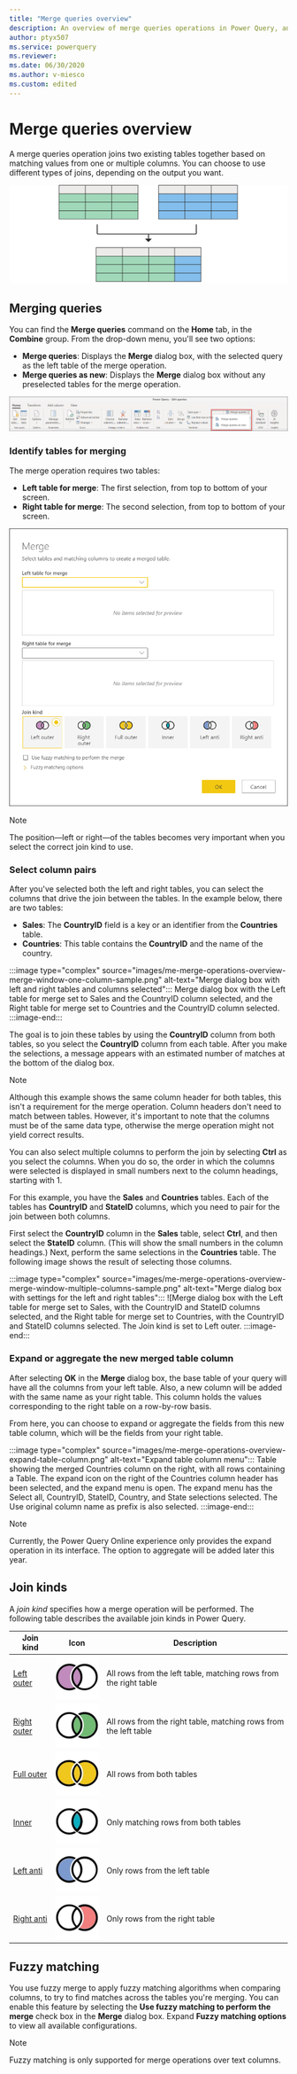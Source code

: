 ```yaml
---
title: "Merge queries overview"
description: An overview of merge queries operations in Power Query, and the basic principles and common uses. 
author: ptyx507
ms.service: powerquery
ms.reviewer: 
ms.date: 06/30/2020
ms.author: v-miesco
ms.custom: edited
---
```


# Merge queries overview

A merge queries operation joins two existing tables together based on matching values from one or multiple columns. You can choose to use different types of joins, depending on the output you want.

![Diagram showing two empty tables on top merged to a table on the bottom with all columns from the left table and one from the right table](images/merge-operation-diagram-overview.png "Diagram showing two empty tables on top merged to a table on the bottom with all columns from the left table and one from the right table")

## Merging queries

You can find the **Merge queries** command on the **Home** tab, in the **Combine** group. From the drop-down menu, you'll see two options:

* **Merge queries**: Displays the **Merge** dialog box, with the selected query as the left table of the merge operation.
* **Merge queries as new**: Displays the **Merge** dialog box without any preselected tables for the merge operation.

![Merge queries commands in the Home tab](images/me-merge-operations-overview-merge-icons.png "Merge queries commands in the Home tab")

### Identify tables for merging

The merge operation requires two tables:

* **Left table for merge**: The first selection, from top to bottom of your screen.
* **Right table for merge**: The second selection, from top to bottom of your screen.

![Merge dialog box](images/me-merge-operations-overview-merge-window.png "Merge dialog box")

>[!NOTE]
>The position&mdash;left or right&mdash;of the tables becomes very important when you select the correct join kind to use.

### Select column pairs

After you've selected both the left and right tables, you can select the columns that drive the join between the tables. In the example below, there are two tables:

* **Sales**: The **CountryID** field is a key or an identifier from the **Countries** table.
* **Countries**: This table contains the **CountryID** and the name of the country.

:::image type="complex" source="images/me-merge-operations-overview-merge-window-one-column-sample.png" alt-text="Merge dialog box with left and right tables and columns selected":::
   Merge dialog box with the Left table for merge set to Sales and the CountryID column selected, and the Right table for merge set to Countries and the CountryID column selected.
:::image-end:::

The goal is to join these tables by using the **CountryID** column from both tables, so you select the **CountryID** column from each table. After you make the selections, a message appears with an estimated number of matches at the bottom of the dialog box.

>[!NOTE]
> Although this example shows the same column header for both tables, this isn't a requirement for the merge operation. Column headers don't need to match between tables. However, it's important to note that the columns must be of the same data type, otherwise the merge operation might not yield correct results.

You can also select multiple columns to perform the join by selecting **Ctrl** as you select the columns. When you do so, the order in which the columns were selected is displayed in small numbers next to the column headings, starting with 1. 

For this example, you have the **Sales** and **Countries** tables. Each of the tables has **CountryID** and **StateID** columns, which you need to pair for the join between both columns. 

First select the **CountryID** column in the **Sales** table, select **Ctrl**, and then select the **StateID** column. (This will show the small numbers in the column headings.) Next, perform the same selections in the **Countries** table. The following image shows the result of selecting those columns.

:::image type="complex" source="images/me-merge-operations-overview-merge-window-multiple-columns-sample.png" alt-text="Merge dialog box with settings for the left and right tables":::
   ![Merge dialog box with the Left table for merge set to Sales, with the CountryID and StateID columns selected, and the Right table for merge set to Countries, with the CountryID and StateID columns selected. The Join kind is set to Left outer.
:::image-end:::

### Expand or aggregate the new merged table column

After selecting **OK** in the **Merge** dialog box, the base table of your query will have all the columns from your left table. Also, a new column will be added with the same name as your right table. This column holds the values corresponding to the right table on a row-by-row basis.

From here, you can choose to expand or aggregate the fields from this new table column, which will be the fields from your right table.

:::image type="complex" source="images/me-merge-operations-overview-expand-table-column.png" alt-text="Expand table column menu":::
   Table showing the merged Countries column on the right, with all rows containing a Table. The expand icon on the right of the Countries column header has been selected, and the expand menu is open. The expand menu has the Select all, CountryID, StateID, Country, and State selections selected. The Use original column name as prefix is also selected.
:::image-end:::

>[!NOTE]
>Currently, the Power Query Online experience only provides the expand operation in its interface. The option to aggregate will be added later this year.

## Join kinds

A *join kind* specifies how a merge operation will be performed. The following table describes the available join kinds in Power Query.

|Join kind| Icon| Description|
|---------------|-----|-----------|
|[Left outer](merge-queries-left-outer.md)| ![Left outer](images/JoinKindLeftOuterIcon.jpg)| All rows from the left table, matching rows from the right table|
|[Right outer](merge-queries-right-outer.md)| ![Right outer](images/JoinKindRightOuterIcon.jpg)| All rows from the right table, matching rows from the left table|
|[Full outer](merge-queries-full-outer.md)| ![Full outer](images/JoinKindFullOuterIcon.jpg)| All rows from both tables|
|[Inner](merge-queries-inner.md)| ![Inner](images/JoinKindInnerIcon.jpg)| Only matching rows from both tables|
|[Left anti](merge-queries-left-anti.md)| ![Left anti](images/JoinKindLeftAntiIcon.jpg)| Only rows from the left table|
|[Right anti](merge-queries-right-anti.md)| ![Right anti](images/JoinKindRightAntiIcon.jpg)| Only rows from the right table|

## Fuzzy matching

You use fuzzy merge to apply fuzzy matching algorithms when comparing columns, to try to find matches across the tables you're merging. You can enable this feature by selecting the **Use fuzzy matching to perform the merge** check box in the **Merge** dialog box. Expand **Fuzzy matching options** to view all available configurations.

>[!NOTE]
>Fuzzy matching is only supported for merge operations over text columns.
